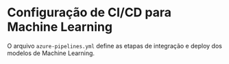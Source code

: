 # Configuração de CI/CD para Machine Learning

O arquivo `azure-pipelines.yml` define as etapas de integração e deploy dos modelos de Machine Learning.